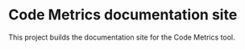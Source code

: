 # Code Metrics documentation site

This project builds the documentation site for the Code Metrics tool.
